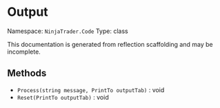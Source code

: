 # Output

Namespace: `NinjaTrader.Code`
Type: class

This documentation is generated from reflection scaffolding and may be incomplete.

## Methods
- `Process(string message, PrintTo outputTab)` : void
- `Reset(PrintTo outputTab)` : void
